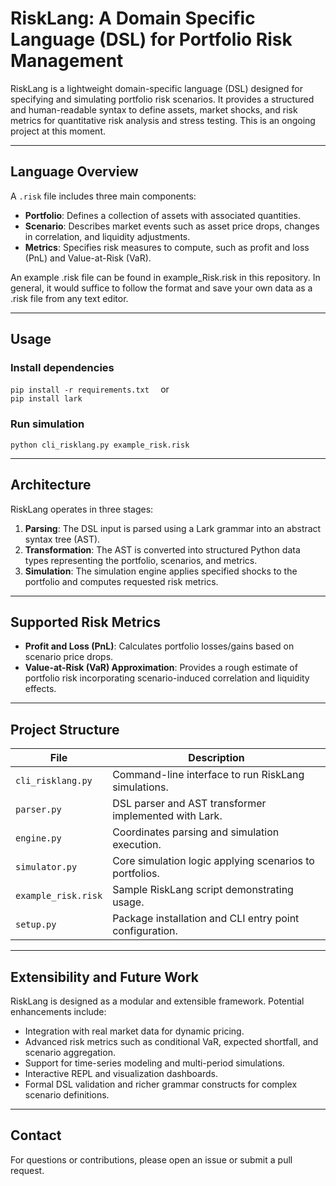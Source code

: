 # RiskLang: A Domain Specific Language (DSL) for Portfolio Risk Management

RiskLang is a lightweight domain-specific language (DSL) designed for specifying and simulating portfolio risk scenarios. It provides a structured and human-readable syntax to define assets, market shocks, and risk metrics for quantitative risk analysis and stress testing. This is an ongoing project at this moment.

---

## Language Overview

A `.risk` file includes three main components:

- **Portfolio**: Defines a collection of assets with associated quantities.
- **Scenario**: Describes market events such as asset price drops, changes in correlation, and liquidity adjustments.
- **Metrics**: Specifies risk measures to compute, such as profit and loss (PnL) and Value-at-Risk (VaR).

An example .risk file can be found in example_Risk.risk in this repository. In general, it would suffice to follow the format and save your own data as a .risk file from any text editor.

---

## Usage

### Install dependencies

```pip install -r requirements.txt  ```
or  
```pip install lark```

### Run simulation

```python cli_risklang.py example_risk.risk```

---

## Architecture

RiskLang operates in three stages:

1. **Parsing**: The DSL input is parsed using a Lark grammar into an abstract syntax tree (AST).  
2. **Transformation**: The AST is converted into structured Python data types representing the portfolio, scenarios, and metrics.  
3. **Simulation**: The simulation engine applies specified shocks to the portfolio and computes requested risk metrics.

---

## Supported Risk Metrics

- **Profit and Loss (PnL)**: Calculates portfolio losses/gains based on scenario price drops.  
- **Value-at-Risk (VaR) Approximation**: Provides a rough estimate of portfolio risk incorporating scenario-induced correlation and liquidity effects.

---

## Project Structure

| File                     | Description                                            |
|--------------------------|--------------------------------------------------------|
| `cli_risklang.py`        | Command-line interface to run RiskLang simulations.    |
| `parser.py`              | DSL parser and AST transformer implemented with Lark.  |
| `engine.py`              | Coordinates parsing and simulation execution.          |
| `simulator.py`           | Core simulation logic applying scenarios to portfolios.|
| `example_risk.risk`      | Sample RiskLang script demonstrating usage.            |
| `setup.py`               | Package installation and CLI entry point configuration.|

---

## Extensibility and Future Work

RiskLang is designed as a modular and extensible framework. Potential enhancements include:

- Integration with real market data for dynamic pricing.  
- Advanced risk metrics such as conditional VaR, expected shortfall, and scenario aggregation.  
- Support for time-series modeling and multi-period simulations.  
- Interactive REPL and visualization dashboards.  
- Formal DSL validation and richer grammar constructs for complex scenario definitions.

---




## Contact

For questions or contributions, please open an issue or submit a pull request.
